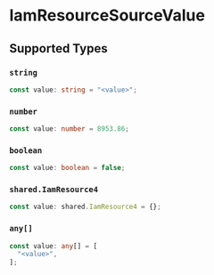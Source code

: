 # IamResourceSourceValue


## Supported Types

### `string`

```typescript
const value: string = "<value>";
```

### `number`

```typescript
const value: number = 8953.86;
```

### `boolean`

```typescript
const value: boolean = false;
```

### `shared.IamResource4`

```typescript
const value: shared.IamResource4 = {};
```

### `any[]`

```typescript
const value: any[] = [
  "<value>",
];
```

